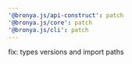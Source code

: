 ```yaml
---
'@bronya.js/api-construct': patch
'@bronya.js/core': patch
'@bronya.js/cli': patch
---
```


fix: types versions and import paths
